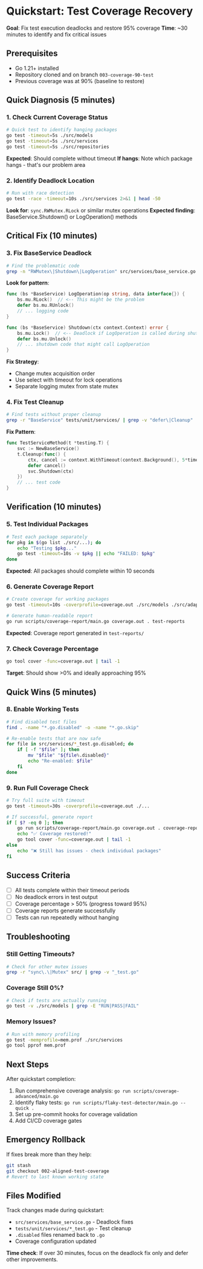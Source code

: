 # Quickstart: Test Coverage Recovery

**Goal**: Fix test execution deadlocks and restore 95% coverage
**Time**: ~30 minutes to identify and fix critical issues

## Prerequisites

- Go 1.21+ installed
- Repository cloned and on branch `003-coverage-90-test`
- Previous coverage was at 90% (baseline to restore)

## Quick Diagnosis (5 minutes)

### 1. Check Current Coverage Status
```bash
# Quick test to identify hanging packages
go test -timeout=5s ./src/models
go test -timeout=5s ./src/services
go test -timeout=5s ./src/repositories
```

**Expected**: Should complete without timeout
**If hangs**: Note which package hangs - that's our problem area

### 2. Identify Deadlock Location
```bash
# Run with race detection
go test -race -timeout=10s ./src/services 2>&1 | head -50
```

**Look for**: `sync.RWMutex.RLock` or similar mutex operations
**Expected finding**: BaseService.Shutdown() or LogOperation() methods

## Critical Fix (10 minutes)

### 3. Fix BaseService Deadlock
```bash
# Find the problematic code
grep -n "RWMutex\|Shutdown\|LogOperation" src/services/base_service.go
```

**Look for pattern**:
```go
func (bs *BaseService) LogOperation(op string, data interface{}) {
    bs.mu.RLock()  // <-- This might be the problem
    defer bs.mu.RUnlock()
    // ... logging code
}

func (bs *BaseService) Shutdown(ctx context.Context) error {
    bs.mu.Lock()  // <-- Deadlock if LogOperation is called during shutdown
    defer bs.mu.Unlock()
    // ... shutdown code that might call LogOperation
}
```

**Fix Strategy**:
- Change mutex acquisition order
- Use select with timeout for lock operations
- Separate logging mutex from state mutex

### 4. Fix Test Cleanup
```bash
# Find tests without proper cleanup
grep -r "BaseService" tests/unit/services/ | grep -v "defer\|Cleanup"
```

**Fix Pattern**:
```go
func TestServiceMethod(t *testing.T) {
    svc := NewBaseService()
    t.Cleanup(func() {
        ctx, cancel := context.WithTimeout(context.Background(), 5*time.Second)
        defer cancel()
        svc.Shutdown(ctx)
    })
    // ... test code
}
```

## Verification (10 minutes)

### 5. Test Individual Packages
```bash
# Test each package separately
for pkg in $(go list ./src/...); do
    echo "Testing $pkg..."
    go test -timeout=10s -v $pkg || echo "FAILED: $pkg"
done
```

**Expected**: All packages should complete within 10 seconds

### 6. Generate Coverage Report
```bash
# Create coverage for working packages
go test -timeout=10s -coverprofile=coverage.out ./src/models ./src/adapters ./src/parser

# Generate human-readable report
go run scripts/coverage-report/main.go coverage.out . test-reports
```

**Expected**: Coverage report generated in `test-reports/`

### 7. Check Coverage Percentage
```bash
go tool cover -func=coverage.out | tail -1
```

**Target**: Should show >0% and ideally approaching 95%

## Quick Wins (5 minutes)

### 8. Enable Working Tests
```bash
# Find disabled test files
find . -name "*.go.disabled" -o -name "*.go.skip"

# Re-enable tests that are now safe
for file in src/services/*_test.go.disabled; do
    if [ -f "$file" ]; then
        mv "$file" "${file%.disabled}"
        echo "Re-enabled: $file"
    fi
done
```

### 9. Run Full Coverage Check
```bash
# Try full suite with timeout
go test -timeout=30s -coverprofile=coverage.out ./...

# If successful, generate report
if [ $? -eq 0 ]; then
    go run scripts/coverage-report/main.go coverage.out . coverage-reports
    echo "✅ Coverage restored!"
    go tool cover -func=coverage.out | tail -1
else
    echo "❌ Still has issues - check individual packages"
fi
```

## Success Criteria

- [ ] All tests complete within their timeout periods
- [ ] No deadlock errors in test output
- [ ] Coverage percentage > 50% (progress toward 95%)
- [ ] Coverage reports generate successfully
- [ ] Tests can run repeatedly without hanging

## Troubleshooting

### Still Getting Timeouts?
```bash
# Check for other mutex issues
grep -r "sync\.\|Mutex" src/ | grep -v "_test.go"
```

### Coverage Still 0%?
```bash
# Check if tests are actually running
go test -v ./src/models | grep -E "RUN|PASS|FAIL"
```

### Memory Issues?
```bash
# Run with memory profiling
go test -memprofile=mem.prof ./src/services
go tool pprof mem.prof
```

## Next Steps

After quickstart completion:
1. Run comprehensive coverage analysis: `go run scripts/coverage-advanced/main.go`
2. Identify flaky tests: `go run scripts/flaky-test-detector/main.go --quick .`
3. Set up pre-commit hooks for coverage validation
4. Add CI/CD coverage gates

## Emergency Rollback

If fixes break more than they help:
```bash
git stash
git checkout 002-aligned-test-coverage
# Revert to last known working state
```

## Files Modified

Track changes made during quickstart:
- `src/services/base_service.go` - Deadlock fixes
- `tests/unit/services/*_test.go` - Test cleanup
- `.disabled` files renamed back to `.go`
- Coverage configuration updated

**Time check**: If over 30 minutes, focus on the deadlock fix only and defer other improvements.